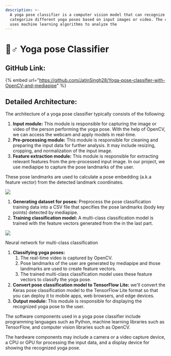```yaml
---
description: >-
  A yoga pose classifier is a computer vision model that can recognize and
  categorize different yoga poses based on input images or video. The classifier
  uses machine learning algorithms to analyze the
---
```


# 🧘♂ Yoga pose Classifier

## GitHub Link:

{% embed url="https://github.com/JatinSingh28/Yoga-pose-classifier-with-OpenCV-and-mediapipe" %}

## Detailed Architecture:

The architecture of a yoga pose classifier typically consists of the following:

1. **Input module:** This module is responsible for capturing the image or video of the person performing the yoga pose. With the help of OpenCV, we can access the webcam and apply models in real-time.
2. **Pre-processing module:** This module is responsible for cleaning and preparing the input data for further analysis. It may include resizing, cropping, and normalization of the input image.
3. **Feature extraction module:** This module is responsible for extracting relevant features from the pre-processed input image. In our project, we use mediapipe to capture the pose landmarks of the user.

These pose landmarks are used to calculate a pose embedding (a.k.a feature vector) from the detected landmark coordinates.

[![](https://github.com/JatinSingh28/Yoga-pose-classifier-with-OpenCV-and-mediapipe/raw/master/img/Aspose.Words.f7417221-acfc-48eb-ac3d-1bf3e6f6c2e7.002.png)](https://github.com/JatinSingh28/Yoga-pose-classifier-with-OpenCV-and-mediapipe/blob/master/img/Aspose.Words.f7417221-acfc-48eb-ac3d-1bf3e6f6c2e7.002.png)

1. **Generating dataset for poses:** Preprocess the pose classification training data into a CSV file that specifies the pose landmarks (body key points) detected by mediapipe.
2. **Training classification model:** A multi-class classification model is trained with the feature vectors generated from the in the last part.

[![](https://github.com/JatinSingh28/Yoga-pose-classifier-with-OpenCV-and-mediapipe/raw/master/img/Aspose.Words.f7417221-acfc-48eb-ac3d-1bf3e6f6c2e7.003.png)](https://github.com/JatinSingh28/Yoga-pose-classifier-with-OpenCV-and-mediapipe/blob/master/img/Aspose.Words.f7417221-acfc-48eb-ac3d-1bf3e6f6c2e7.003.png)

Neural network for multi-class classification

1. **Classifying yoga poses:**
   1. The real-time video is captured by OpenCV.
   2. Pose landmarks of the user are generated by mediapipe and those landmarks are used to create feature vectors.
   3. The trained multi-class classification model uses these feature vectors to classify the yoga pose.
2. **Convert pose classification model to TensorFlow Lite:** we'll convert the Keras pose classification model to the TensorFlow Lite format so that you can deploy it to mobile apps, web browsers, and edge devices.
3. **Output module:** This module is responsible for displaying the recognized yoga pose to the user.

The software components used in a yoga pose classifier include programming languages such as Python, machine learning libraries such as TensorFlow, and computer vision libraries such as OpenCV.

The hardware components may include a camera or a video capture device, a CPU or GPU for processing the input data, and a display device for showing the recognized yoga pose.
